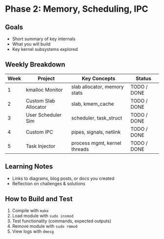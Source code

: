 # Phase 2: Memory, Scheduling, IPC

## Goals
- Short summary of key internals
- What you will build
- Key kernel subsystems explored

## Weekly Breakdown
| Week | Project                  | Key Concepts                  | Status      |
|------|--------------------------|-------------------------------|-------------|
| 1    | kmalloc Monitor          | slab allocator, memory stats  | TODO / DONE |
| 2    | Custom Slab Allocator    | slab, kmem_cache              | TODO / DONE |
| 3    | User Scheduler Sim       | scheduler, task_struct        | TODO / DONE |
| 4    | Custom IPC               | pipes, signals, netlink       | TODO / DONE |
| 5    | Task Injector            | process mgmt, kernel threads  | TODO / DONE |

## Learning Notes
- Links to diagrams, blog posts, or docs you created
- Reflection on challenges & solutions

## How to Build and Test
1. Compile with `make`
2. Load module with `sudo insmod`
3. Test functionality (commands, expected outputs)
4. Remove module with `sudo rmmod`
5. View logs with `dmesg`
